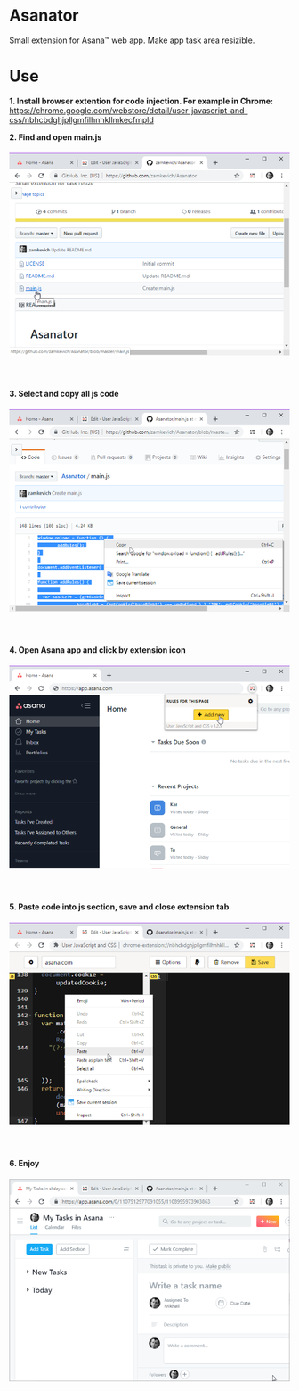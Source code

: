 # Asanator
Small extension for Asana™ web app. Make app task area resizible. 

# Use

**1. Install browser extention for code injection. For example in Chrome:**
https://chrome.google.com/webstore/detail/user-javascript-and-css/nbhcbdghjpllgmfilhnhkllmkecfmpld
  
**2. Find and open main.js**
 <img src="/chrome_IvmETrJpnO.png" alt="main.js location" title="repository main.js location" style="max-width:100%; margin-top:20px; margin-bottom:60px; display:block">

**3. Select and copy all js code**
 <img src="/chrome_xCIQojh3AU.png" alt="selected code" title="select code" style="max-width:100%; margin-top:20px; margin-bottom:60px; display:block">

**4. Open Asana app and click by extension icon**
 <img src="/chrome_2uv3hspPeL.png" alt="open chrome extention" title="open chrome extention" style="max-width:100%; margin-top:20px; margin-bottom:60px; display:block">

**5. Paste code into js section, save and close extension tab**
 <img src="/chrome_iY5XJACqKR.png" alt="pase code and save" title="pase code and save" style="max-width:100%; margin-top:20px; margin-bottom:60px; display:block">

**6. Enjoy**
 <img src="/XdvkNyltKr.gif" alt="asana resizible area" title="asana resizible area" style="max-width:100%; margin-top:20px; margin-bottom:60px; display:block">
